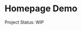# Homepage Demo

<!-- I made this Homepage demo to practice responsive web design.
This webpage supports desktop, tablet & mobile devices. -->

Project Status: WIP